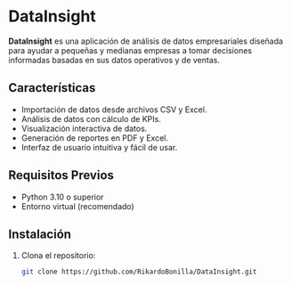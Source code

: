 # DataInsight

**DataInsight** es una aplicación de análisis de datos empresariales diseñada para ayudar a pequeñas y medianas empresas a tomar decisiones informadas basadas en sus datos operativos y de ventas.

## Características

- Importación de datos desde archivos CSV y Excel.
- Análisis de datos con cálculo de KPIs.
- Visualización interactiva de datos.
- Generación de reportes en PDF y Excel.
- Interfaz de usuario intuitiva y fácil de usar.

## Requisitos Previos

- Python 3.10 o superior
- Entorno virtual (recomendado)

## Instalación

1. Clona el repositorio:

   ```bash
   git clone https://github.com/RikardoBonilla/DataInsight.git
